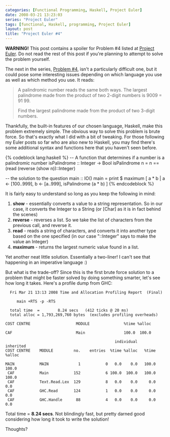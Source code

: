 ```yaml
---
categories: [Functional Programming, Haskell, Project Euler]
date: 2008-03-21 13:23:03
series: "Project Euler"
tags: [functional, Haskell, programming, Project Euler]
layout: post
title: "Project Euler #4"
---
```

<strong>WARNING!</strong> This post contains a spoiler for Problem #4 listed at <a href="http://projecteuler.net/" title="Project Euler">Project Euler</a>. Do not read the rest of this post if you're planning to attempt to solve the problem yourself.

<!--more-->

The next in the series, <a href="http://projecteuler.net/index.php?section=problems&id=4">Problem #4</a>, isn't a particularly difficult one, but it could pose some interesting issues depending on which language you use as well as which method you use. It reads:<blockquote><p>A palindromic number reads the same both ways. The largest palindrome made from the product of two 2-digit numbers is 9009 = 91  99.

Find the largest palindrome made from the product of two 3-digit numbers.</p></blockquote>
Thankfully, the built-in features of our chosen language, Haskell, make this problem extremely simple. The obvious way to solve this problem is brute force. So that's exactly what I did with a bit of tweaking. For those following my Euler posts so far who are also new to Haskell, you may find there's some additional syntax and functions here that you haven't seen before.

{% codeblock lang:haskell %}
-- A function that determines if a number is a palindromic number
isPalindrome :: Integer -> Bool
isPalindrome n = n == (read (reverse (show n))::Integer)

-- the solution to the question
main :: IO()
main = print $ maximum [ a * b | a <- [100..999], b <- [a..999], isPalindrome (a * b) ]
{% endcodeblock %}


It is fairly easy to understand so long as you keep the following in mind:
<ol><li><strong>show</strong> - essentially converts a value to a string representation. So in our case, it converts the Integer to a String (or [Char] as it is in fact behind the scenes)</li><li><strong>reverse</strong> - reverses a list. So we take the list of characters from the previous call, and reverse it.</li><li><strong>read</strong> - reads a string of characters, and converts it into another type based on the one specified (in our case "::Integer" says to make the value an Integer)</li><li><strong>maximum</strong> - returns the largest numeric value found in a list.</li></ol>Yet another neat little solution. Essentially a two-liner! I can't see that happening in an imperative language :)

But what is the trade-off? Since this is the first brute force solution to a problem that might be faster solved by doing something smarter, let's see how long it takes. Here's a profile dump from GHC:

      Fri Mar 21 13:13 2008 Time and Allocation Profiling Report  (Final)

         main +RTS -p -RTS

      total time  =        8.24 secs   (412 ticks @ 20 ms)
      total alloc = 1,793,269,760 bytes  (excludes profiling overheads)

    COST CENTRE                    MODULE               %time %alloc

    CAF                            Main                 100.0  100.0

                                                    individual    inherited
    COST CENTRE    MODULE         no.    entries  %time %alloc   %time %alloc

    MAIN           MAIN             1           0   0.0    0.0   100.0  100.0
     CAF           Main           152           6 100.0  100.0   100.0  100.0
     CAF           Text.Read.Lex  129           8   0.0    0.0     0.0    0.0
     CAF           GHC.Read       124           1   0.0    0.0     0.0    0.0
     CAF           GHC.Handle      88           4   0.0    0.0     0.0    0.0

Total time = <strong>8.24 secs</strong>. Not blindingly fast, but pretty darned good considering how long it took to write the solution!

Thoughts?
